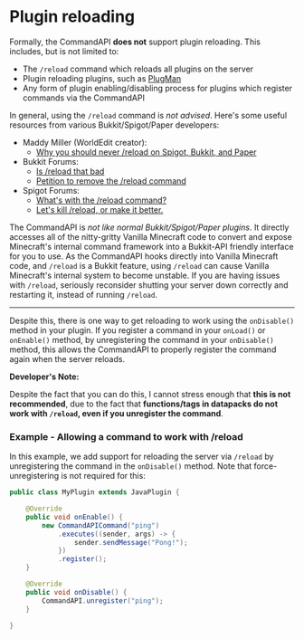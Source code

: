 # Plugin reloading

Formally, the CommandAPI **does not** support plugin reloading. This includes, but is not limited to:

* The `/reload` command which reloads all plugins on the server
* Plugin reloading plugins, such as [PlugMan](https://dev.bukkit.org/projects/plugman)
* Any form of plugin enabling/disabling process for plugins which register commands via the CommandAPI

In general, using the `/reload` command is _not advised_. Here's some useful resources from various Bukkit/Spigot/Paper developers:

* Maddy Miller (WorldEdit creator):
  * [Why you should never /reload on Spigot, Bukkit, and Paper](https://madelinemiller.dev/blog/problem-with-reload/)
* Bukkit Forums:
  * [Is /reload that bad](https://bukkit.org/threads/is-reload-that-bad.129514/)
  * [Petition to remove the /reload command](https://bukkit.org/threads/petition-to-remove-the-reload-command.43212/)
* Spigot Forums:
  * [What's with the /reload command?](https://www.spigotmc.org/threads/whats-with-the-reload-command.344458/)
  * [Let's kill /reload, or make it better.](https://www.spigotmc.org/threads/lets-kill-reload-or-make-it-better.35611/)

The CommandAPI is _not like normal Bukkit/Spigot/Paper plugins_. It directly accesses all of the nitty-gritty Vanilla Minecraft code to convert and expose Minecraft's internal command framework into a Bukkit-API friendly interface for you to use. As the CommandAPI hooks directly into Vanilla Minecraft code, and `/reload` is a Bukkit feature, using `/reload` can cause Vanilla Minecraft's internal system to become unstable. If you are having issues with `/reload`, seriously reconsider shutting your server down correctly and restarting it, instead of running `/reload`.

-----

Despite this, there is one way to get reloading to work using the `onDisable()` method in your plugin. If you register a command in your `onLoad()` or `onEnable()` method, by unregistering the command in your `onDisable()` method, this allows the CommandAPI to properly register the command again when the server reloads.

<div class="warning">

**Developer's Note:**

Despite the fact that you can do this, I cannot stress enough that **this is not recommended**, due to the fact that **functions/tags in datapacks do not work with `/reload`, even if you unregister the command**.

</div>

<div class="example">

### Example - Allowing a command to work with /reload

In this example, we add support for reloading the server via `/reload` by unregistering the command in the `onDisable()` method. Note that force-unregistering is not required for this:

```java
public class MyPlugin extends JavaPlugin {

    @Override
    public void onEnable() {
        new CommandAPICommand("ping")
            .executes((sender, args) -> {
                sender.sendMessage("Pong!");
            })
            .register();
    }

    @Override
    public void onDisable() {
        CommandAPI.unregister("ping");
    }

}
```

</div>
